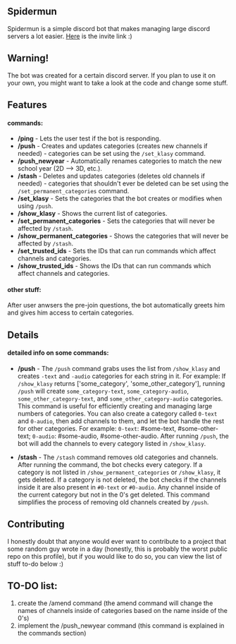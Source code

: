 ## Spidermun
Spidermun is a simple discord bot that makes managing large discord servers a lot easier. <a href="https://discord.com/oauth2/authorize?client_id=1144931541298970654&permissions=8&scope=bot">Here</a> is the invite link :)

## Warning!
The bot was created for a certain discord server. If you plan to use it on your own, you might want to take a look at the code and change some stuff. 

## Features

#### commands:
- **/ping** - Lets the user test if the bot is responding.
- **/push** - Creates and updates categories (creates new channels if needed) - categories can be set using the `/set_klasy` command.
- **/push_newyear** - Automatically renames categories to match the new school year (2D --> 3D, etc.).
- **/stash** - Deletes and updates categories (deletes old channels if needed) - categories that shouldn't ever be deleted can be set using the `/set_permanent_categories` command.
- **/set_klasy** - Sets the categories that the bot creates or modifies when using `/push`.
- **/show_klasy** - Shows the current list of categories.
- **/set_permanent_categories** - Sets the categories that will never be affected by `/stash`.
- **/show_permanent_categories** - Shows the categories that will never be affected by `/stash`.
- **/set_trusted_ids** - Sets the IDs that can run commands which affect channels and categories.
- **/show_trusted_ids** - Shows the IDs that can run commands which affect channels and categories.

#### other stuff:
After user anwsers the pre-join questions, the bot automatically greets him and gives him access to certain categories.

## Details
#### detailed info on some commands:
- **/push** - The `/push` command grabs uses the list from `/show_klasy` and creates `-text` and `-audio` categories for each string in it. For example: If `/show_klasy` returns ['some_category', 'some_other_category'], running `/push` will create `some_category-text`, `some_category-audio`, `some_other_category-text`, and `some_other_category-audio` categories. This command is useful for efficiently creating and managing large numbers of categories. You can also create a category called `0-text` and `0-audio`, then add channels to them, and let the bot handle the rest for other categories. For example: `0-text`: #some-text, #some-other-text; `0-audio`: #some-audio, #some-other-audio. After running `/push`, the bot will add the channels to every category listed in `/show_klasy`.

- **/stash** - The `/stash` command removes old categories and channels. After running the command, the bot checks every category. If a category is not listed in `/show_permanent_categories` or `/show_klasy`, it gets deleted. If a category is not deleted, the bot checks if the channels inside it are also present in `#0-text` or `#0-audio`. Any channel inside of the current category but not in the 0's get deleted. This command simplifies the process of removing old channels created by `/push`.

## Contributing
I honestly doubt that anyone would ever want to contribute to a project that some random guy wrote in a day (honestly, this is probably the worst public repo on this profile), but if you would like to do so, you can view the list of stuff to-do below :)

## TO-DO list:
1. create the /amend command (the amend command will change the names of channels inside of categories based on the name inside of the 0's)
2. implement the /push_newyear command (this command is explained in the commands section)